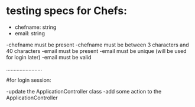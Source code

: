 

# testing specs for Chefs:

* chefname: string
* email: string


 -chefname must be present
 -chefname must be between 3 characters and 40 characters
 -email must be present
 -email must be unique (will be used for login later)
 -email must be valid


........................

#for login session:

-update the ApplicationController class
-add some action to the ApplicationController 
